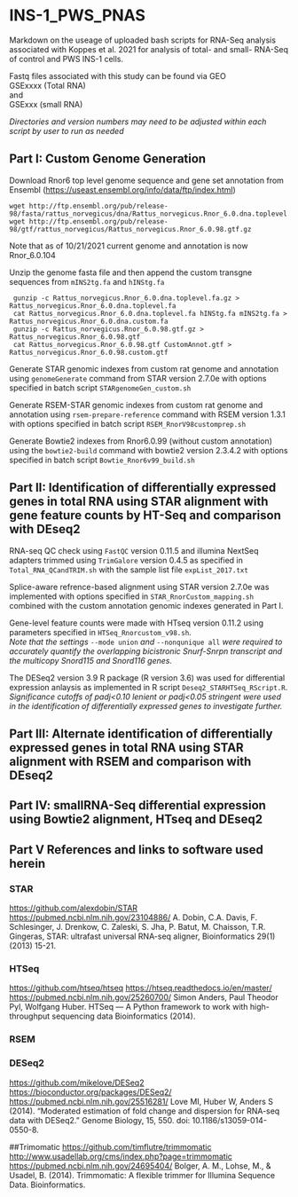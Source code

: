 # INS-1_PWS_PNAS
Markdown on the useage of uploaded bash scripts for RNA-Seq analysis associated with Koppes et al. 2021 for analysis of total- and small- RNA-Seq of control and PWS INS-1 cells.  

Fastq files associated with this study can be found via GEO  
GSExxxx  (Total RNA)  
and  
GSExxx  (small RNA)


*Directories and version numbers may need to be adjusted within each script by user to run as needed*

## Part I: Custom Genome Generation
Download Rnor6 top level genome sequence and gene set annotation from Ensembl (https://useast.ensembl.org/info/data/ftp/index.html)  

    wget http://ftp.ensembl.org/pub/release-98/fasta/rattus_norvegicus/dna/Rattus_norvegicus.Rnor_6.0.dna.toplevel.fa.gz
    wget http://ftp.ensembl.org/pub/release-98/gtf/rattus_norvegicus/Rattus_norvegicus.Rnor_6.0.98.gtf.gz

Note that as of 10/21/2021 current genome and annotation is now Rnor_6.0.104  

Unzip the genome fasta file and then append the custom transgne sequences from `mINS2tg.fa` and `hINStg.fa`

     gunzip -c Rattus_norvegicus.Rnor_6.0.dna.toplevel.fa.gz > Rattus_norvegicus.Rnor_6.0.dna.toplevel.fa
     cat Rattus_norvegicus.Rnor_6.0.dna.toplevel.fa hINStg.fa mINS2tg.fa > Rattus_norvegicus.Rnor_6.0.dna.custom.fa
     gunzip -c Rattus_norvegicus.Rnor_6.0.98.gtf.gz > Rattus_norvegicus.Rnor_6.0.98.gtf
     cat Rattus_norvegicus.Rnor_6.0.98.gtf CustomAnnot.gtf > Rattus_norvegicus.Rnor_6.0.98.custom.gtf
     
Generate STAR genomic indexes from custom rat genome and annotation using `genomeGenerate` command from STAR version 2.7.0e with options specified in batch script `STARgenomeGen_custom.sh`  

Generate RSEM-STAR genomic indexes from custom rat genome and annotation using `rsem-prepare-reference` command with RSEM version 1.3.1 with options specified in batch script `RSEM_RnorV98customprep.sh`  

Generate Bowtie2 indexes from Rnor6.0.99 (without custom annotation) using the `bowtie2-build` command with bowtie2 version 2.3.4.2 with options specified in batch script `Bowtie_Rnor6v99_build.sh`

## Part II: Identification of differentially expressed genes  in total RNA using STAR alignment with gene feature counts by HT-Seq and comparison with DEseq2
RNA-seq QC check using `FastQC` version 0.11.5 and illumina NextSeq adapters trimmed using `TrimGalore` version 0.4.5 as specified in `Total_RNA_QCandTRIM.sh` with the sample list file `expList_2017.txt`  

Splice-aware refrence-based alignment using STAR version 2.7.0e was implemented with options specified in `STAR_RnorCustom_mapping.sh` combined with the custom annotation genomic indexes generated in Part I.

Gene-level feature counts were made with HTseq version 0.11.2 using parameters specified in `HTSeq_Rnorcustom_v98.sh`.  
*Note that the settings* `--mode union` *and* `--nonqunique all` *were required to accurately quantify the overlapping bicistronic Snurf-Snrpn transcript and the multicopy Snord115 and Snord116 genes.*  

The DESeq2 version 3.9 R package (R version 3.6) was used for differential expression anlaysis as implemented in R script `Deseq2_STARHTSeq_RScript.R`.  
*Significance cutoffs of padj<0.10 lenient or padj<0.05 stringent were used in the identification of differentially expressed genes to investigate further.*

## Part III: Alternate identification of differentially expressed genes in total RNA using STAR alignment with RSEM and comparison with DEseq2

## Part IV: smallRNA-Seq differential expression using Bowtie2 alignment, HTseq and DEseq2

## Part V References and links to software used herein

### STAR
https://github.com/alexdobin/STAR
https://pubmed.ncbi.nlm.nih.gov/23104886/
A. Dobin, C.A. Davis, F. Schlesinger, J. Drenkow, C. Zaleski, S. Jha, P. Batut, M. Chaisson, T.R. Gingeras, STAR: ultrafast universal RNA-seq aligner, Bioinformatics 29(1) (2013) 15-21.

### HTSeq
https://github.com/htseq/htseq
https://htseq.readthedocs.io/en/master/
https://pubmed.ncbi.nlm.nih.gov/25260700/
Simon Anders, Paul Theodor Pyl, Wolfgang Huber. HTSeq — A Python framework to work with high-throughput sequencing data Bioinformatics (2014).

### RSEM

### DESeq2
https://github.com/mikelove/DESeq2
https://bioconductor.org/packages/DESeq2/  
https://pubmed.ncbi.nlm.nih.gov/25516281/
Love MI, Huber W, Anders S (2014). “Moderated estimation of fold change and dispersion for RNA-seq data with DESeq2.” Genome Biology, 15, 550. doi: 10.1186/s13059-014-0550-8.  

##Trimomatic
https://github.com/timflutre/trimmomatic
http://www.usadellab.org/cms/index.php?page=trimmomatic
https://pubmed.ncbi.nlm.nih.gov/24695404/
Bolger, A. M., Lohse, M., & Usadel, B. (2014). Trimmomatic: A flexible trimmer for Illumina Sequence Data. Bioinformatics.
